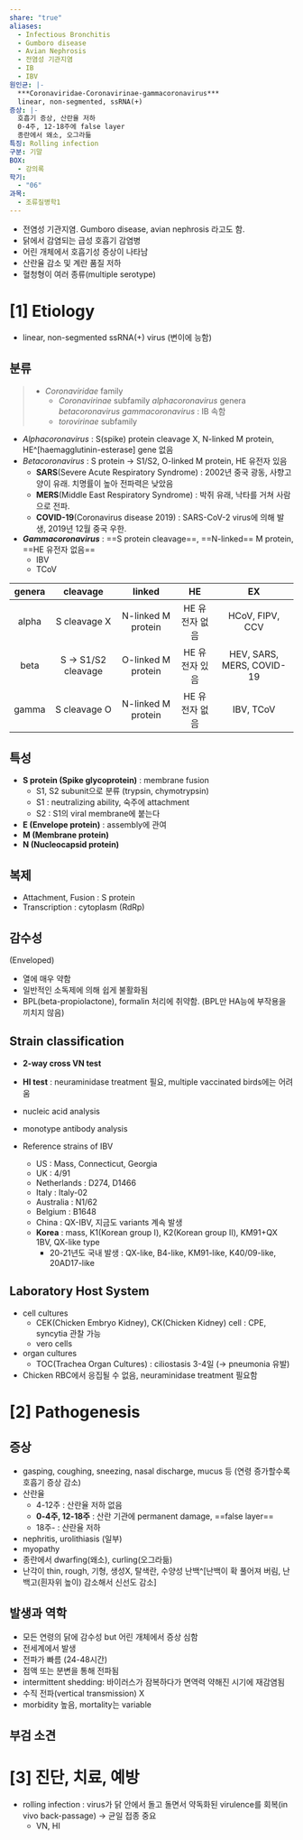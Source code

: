 ```yaml
---
share: "true"
aliases:
  - Infectious Bronchitis
  - Gumboro disease
  - Avian Nephrosis
  - 전염성 기관지염
  - IB
  - IBV
원인균: |-
  ***Coronaviridae-Coronavirinae-gammacoronavirus***
  linear, non-segmented, ssRNA(+)
증상: |-
  호흡기 증상, 산란율 저하
  0-4주, 12-18주에 false layer
  종란에서 왜소, 오그라듦
특징: Rolling infection
구분: 기말
BOX:
  - 강의록
학기:
  - "06"
과목:
  - 조류질병학1
---
```


- 전염성 기관지염. Gumboro disease, avian nephrosis 라고도 함.
- 닭에서 감염되는 급성 호흡기 감염병
- 어린 개체에서 호흡기성 증상이 나타남
- 산란율 감소 및 계란 품질 저하
- 혈청형이 여러 종류(multiple serotype)

# [1] Etiology

- linear, non-segmented ssRNA(+) virus (변이에 능함)

## 분류

> - *Coronaviridae* family
> 	- *Coronavirinae* subfamily
> 		*alphacoronavirus* genera
> 		*betacoronavirus*
> 		*gammacoronavirus* : IB 속함
> 	- *torovirinae* subfamily

- *Alphacoronavirus* : S(spike) protein cleavage X, N-linked M protein, HE^[haemagglutinin-esterase] gene 없음
- *Betacoronavirus* : S protein → S1/S2, O-linked M protein, HE 유전자 있음
	- **SARS**(Severe Acute Respiratory Syndrome) : 2002년 중국 광동, 사향고양이 유래. 치명률이 높아 전파력은 낮았음
	- **MERS**(Middle East Respiratory Syndrome) : 박쥐 유래, 낙타를 거쳐 사람으로 전파. 
	- **COVID-19**(Coronavirus disease 2019) : SARS-CoV-2 virus에 의해 발생, 2019년 12월 중국 우한.
- ***Gammacoronavirus*** : ==S protein cleavage==, ==N-linked== M protein, ==HE 유전자 없음==
	- IBV 
	- TCoV 

| genera |      cleavage      |       linked       |       HE       |            EX             |
|:------:|:------------------:|:------------------:|:--------------:|:-------------------------:|
| alpha  |    S cleavage X    | N-linked M protein | HE 유전자 없음 |      HCoV, FIPV, CCV      |
|  beta  | S → S1/S2 cleavage | O-linked M protein | HE 유전자 있음 | HEV, SARS, MERS, COVID-19 |
| gamma  |    S cleavage O    | N-linked M protein | HE 유전자 없음 |         IBV, TCoV         |

## 특성

- **S protein (Spike glycoprotein)** : membrane fusion
	- S1, S2 subunit으로 분류 (trypsin, chymotrypsin)
	- S1 : neutralizing ability, 숙주에 attachment
	- S2 : S1의 viral membrane에 붙는다
- **E (Envelope protein)** : assembly에 관여
- **M (Membrane protein)**
- **N (Nucleocapsid protein)**

## 복제

- Attachment, Fusion : S protein
- Transcription : cytoplasm (RdRp)

## 감수성

(Enveloped)
- 열에 매우 약함
- 일반적인 소독제에 의해 쉽게 불활화됨
- BPL(beta-propiolactone), formalin 처리에 취약함. (BPL만 HA능에 부작용을 끼치지 않음)

## Strain classification

- **2-way cross VN test** 
- **HI test** : neuraminidase treatment 필요, multiple vaccinated birds에는 어려움
- nucleic acid analysis
- monotype antibody analysis

- Reference strains of IBV
	- US : Mass, Connecticut, Georgia
	- UK : 4/91
	- Netherlands : D274, D1466
	- Italy : Italy-02
	- Australia : N1/62
	- Belgium : B1648
	- China : QX-IBV, 지금도 variants 계속 발생
	- **Korea** : mass, K1(Korean group Ⅰ), K2(Korean group Ⅱ), KM91+QX 1BV, QX-like type
		-  20-21년도 국내 발생 : QX-like, B4-like, KM91-like, K40/09-like, 20AD17-like

## Laboratory Host System

- cell cultures
	- CEK(Chicken Embryo Kidney), CK(Chicken Kidney) cell : CPE, syncytia 관찰 가능
	- vero cells
- organ cultures
	- TOC(Trachea Organ Cultures) : ciliostasis 3-4일 (→ pneumonia 유발)
- Chicken RBC에서 응집될 수 없음, neuraminidase treatment 필요함

# [2] Pathogenesis

## 증상

- gasping, coughing, sneezing, nasal discharge, mucus 등 (연령 증가할수록 호흡기 증상 감소)
- 산란율
	- 4-12주  : 산란율 저하 없음
	- **0-4주, 12-18주** : 산란 기관에 permanent damage, ==false layer==
	- 18주- : 산란율 저하
- nephritis, urolithiasis (일부)
- myopathy
- 종란에서 dwarfing(왜소), curling(오그라듦)
- 난각이 thin, rough, 기형, 생성X, 탈색란, 수양성 난백^[난백이 확 풀어져 버림, 난백고(흰자위 높이) 감소해서 신선도 감소]

## 발생과 역학

- 모든 연령의 닭에 감수성 but 어린 개체에서 증상 심함
- 전세계에서 발생
- 전파가 빠름 (24-48시간)
- 점액 또는 분변을 통해 전파됨
- intermittent shedding: 바이러스가 잠복하다가 면역력 약해진 시기에 재감염됨
- 수직 전파(vertical transmission) X
- morbidity 높음, mortality는 variable

## 부검 소견

# [3] 진단, 치료, 예방

- rolling infection : virus가 닭 안에서 돌고 돌면서 약독화된 virulence를 회복(in vivo back-passage)
  → 균일 접종 중요
  - VN, HI
